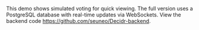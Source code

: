 This demo shows simulated voting for quick viewing. 
The full version uses a PostgreSQL database with real-time updates via WebSockets. 
View the backend code https://github.com/seuneo/Decidr-backend.
